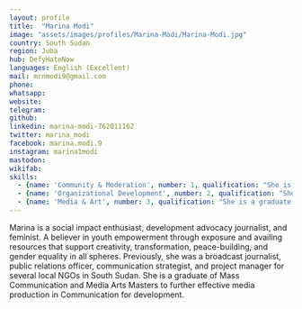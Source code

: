 ```yaml
---
layout: profile
title:  "Marina Modi"
image: "assets/images/profiles/Marina-Modi/Marina-Modi.jpg"
country: South Sudan
region: Juba
hub: DefyHateNow
languages: English (Excellent)
mail: mrnmodi9@gmail.com
phone: 
whatsapp: 
website: 
telegram: 
github: 
linkedin: marina-modi-762011162
twitter: marina_modi
facebook: marina.modi.9
instagram: marina1modi
mastodon: 
wikifab:
skills:
  - {name: 'Community & Moderation', number: 1, qualification: "She is also a coordinator with the #ASKnet Project. with her skills in Community moderation, she leads a team of other coordinators and hubs in the co-creation of the #ASKnet network of Hubs"}
  - {name: 'Organizational Development', number: 2, qualification: "She is the Managing Editor at 211 check, South Sudan and doubles as the Executive Director DefyHateNow"}
  - {name: 'Media & Art', number: 3, qualification: "She is a graduate of Mass Communication and Media Arts Masters to further effective media production in Communication for development."}
---
```

Marina is a social impact enthusiast, development advocacy journalist, and feminist. A believer in youth empowerment through exposure and availing resources that support creativity, transformation, peace-building, and gender equality in all spheres. Previously, she was a broadcast journalist, public relations officer, communication strategist, and project manager for several local NGOs in South Sudan. She is a graduate of Mass Communication and Media Arts Masters to further effective media production in Communication for development.